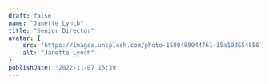 ```yaml
---
draft: false
name: "Janette Lynch"
title: "Senior Director"
avatar: {
    src: "https://images.unsplash.com/photo-1580489944761-15a19d654956?&fit=crop&w=280",
    alt: "Janette Lynch"
}
publishDate: "2022-11-07 15:39"
---
```

